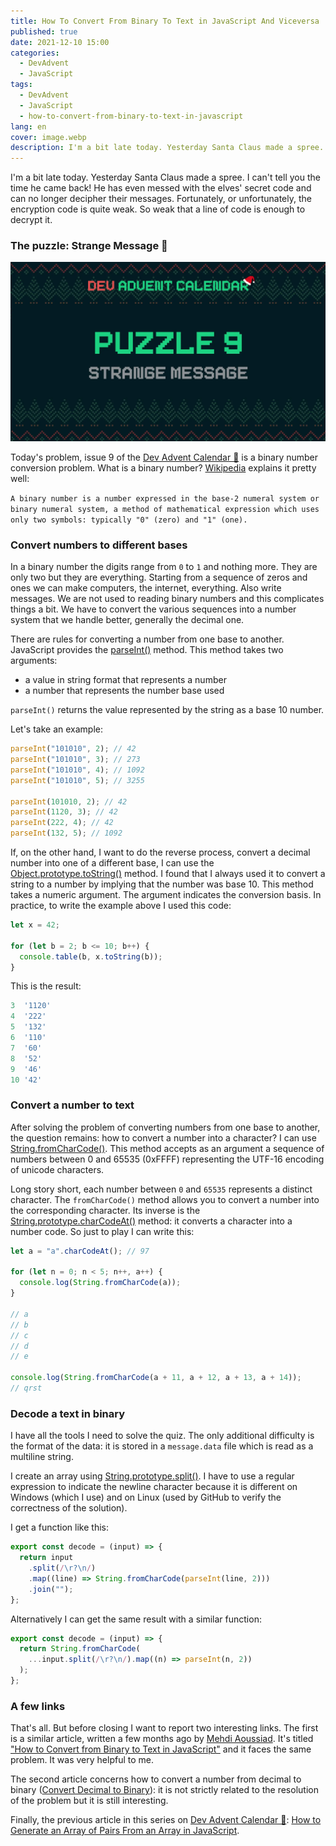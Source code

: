 ```yaml
---
title: How To Convert From Binary To Text in JavaScript And Viceversa
published: true
date: 2021-12-10 15:00
categories:
  - DevAdvent
  - JavaScript
tags:
  - DevAdvent
  - JavaScript
  - how-to-convert-from-binary-to-text-in-javascript
lang: en
cover: image.webp
description: I'm a bit late today. Yesterday Santa Claus made a spree. I can't tell you the time he came back! He has even messed with the elves' secret code and can no longer decipher their messages. Fortunately, or unfortunately, the encryption code is quite weak. So weak that a line of code is enough to decrypt it.
---
```


I'm a bit late today. Yesterday Santa Claus made a spree. I can't tell you the time he came back! He has even messed with the elves' secret code and can no longer decipher their messages. Fortunately, or unfortunately, the encryption code is quite weak. So weak that a line of code is enough to decrypt it.

### The puzzle: Strange Message 📜

![Immagine](./cover.webp)

Today's problem, issue 9 of the [Dev Advent Calendar 🎅](https://github.com/devadvent/puzzle-9) is a binary number conversion problem. What is a binary number? [Wikipedia](https://en.wikipedia.org/wiki/Binary_number) explains it pretty well:

`A binary number is a number expressed in the base-2 numeral system or binary numeral system, a method of mathematical expression which uses only two symbols: typically "0" (zero) and "1" (one).`

### Convert numbers to different bases

In a binary number the digits range from `0` to `1` and nothing more. They are only two but they are everything. Starting from a sequence of zeros and ones we can make computers, the internet, everything. Also write messages. We are not used to reading binary numbers and this complicates things a bit. We have to convert the various sequences into a number system that we handle better, generally the decimal one.

There are rules for converting a number from one base to another. JavaScript provides the [parseInt()](https://developer.mozilla.org/en-US/docs/Web/JavaScript/Reference/Global_Objects/parseInt) method. This method takes two arguments:

- a value in string format that represents a number
- a number that represents the number base used

`parseInt()` returns the value represented by the string as a base 10 number.

Let's take an example:

```js
parseInt("101010", 2); // 42
parseInt("101010", 3); // 273
parseInt("101010", 4); // 1092
parseInt("101010", 5); // 3255

parseInt(101010, 2); // 42
parseInt(1120, 3); // 42
parseInt(222, 4); // 42
parseInt(132, 5); // 1092
```

If, on the other hand, I want to do the reverse process, convert a decimal number into one of a different base, I can use the [Object.prototype.toString()](https://developer.mozilla.org/en-US/docs/Web/JavaScript/Reference/Global_Objects/Object/toString) method. I found that I always used it to convert a string to a number by implying that the number was base 10. This method takes a numeric argument. The argument indicates the conversion basis. In practice, to write the example above I used this code:

```js
let x = 42;

for (let b = 2; b <= 10; b++) {
  console.table(b, x.toString(b));
}
```

This is the result:

```js
3  '1120'
4  '222'
5  '132'
6  '110'
7  '60'
8  '52'
9  '46'
10 '42'
```

### Convert a number to text

After solving the problem of converting numbers from one base to another, the question remains: how to convert a number into a character? I can use [String.fromCharCode()](https://developer.mozilla.org/en-US/docs/Web/JavaScript/Reference/Global_Objects/String/fromCharCode). This method accepts as an argument a sequence of numbers between 0 and 65535 (0xFFFF) representing the UTF-16 encoding of unicode characters.

Long story short, each number between `0` and `65535` represents a distinct character. The `fromCharCode()` method allows you to convert a number into the corresponding character. Its inverse is the [String.prototype.charCodeAt()](https://developer.mozilla.org/en-US/docs/Web/JavaScript/Reference/Global_Objects/String/charCodeAt) method: it converts a character into a number code. So just to play I can write this:

```js
let a = "a".charCodeAt(); // 97

for (let n = 0; n < 5; n++, a++) {
  console.log(String.fromCharCode(a));
}

// a
// b
// c
// d
// e

console.log(String.fromCharCode(a + 11, a + 12, a + 13, a + 14));
// qrst
```

### Decode a text in binary

I have all the tools I need to solve the quiz. The only additional difficulty is the format of the data: it is stored in a `message.data` file which is read as a multiline string.

I create an array using [String.prototype.split()](https://developer.mozilla.org/en-US/docs/Web/JavaScript/Reference/Global_Objects/String/split). I have to use a regular expression to indicate the newline character because it is different on Windows (which I use) and on Linux (used by GitHub to verify the correctness of the solution).

I get a function like this:

```js
export const decode = (input) => {
  return input
    .split(/\r?\n/)
    .map((line) => String.fromCharCode(parseInt(line, 2)))
    .join("");
};
```

Alternatively I can get the same result with a similar function:

```js
export const decode = (input) => {
  return String.fromCharCode(
    ...input.split(/\r?\n/).map((n) => parseInt(n, 2))
  );
};
```

### A few links

That's all. But before closing I want to report two interesting links. The first is a similar article, written a few months ago by [Mehdi Aoussiad](https://mehdiouss.medium.com/). It's titled ["How to Convert from Binary to Text in JavaScript"](https://javascript.plainenglish.io/how-to-convert-from-binary-to-text-in-javascript-3e881c7fd8c7) and it faces the same problem. It was very helpful to me.

The second article concerns how to convert a number from decimal to binary ([Convert Decimal to Binary](https://masteringjs.io/tutorials/fundamentals/decimal-to-binary)): it is not strictly related to the resolution of the problem but it is still interesting.

Finally, the previous article in this series on [Dev Advent Calendar 🎅](https://github.com/devadvent/readme): [How to Generate an Array of Pairs From an Array in JavaScript](https://javascript.plainenglish.io/how-to-generate-an-array-of-pairs-from-an-array-in-javascript-edbbb5cdd8da).

